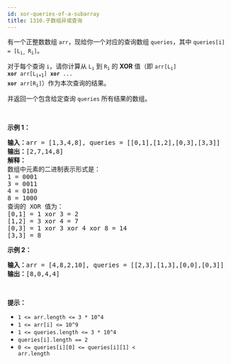 ```yaml
---
id: xor-queries-of-a-subarray
title: 1310.子数组异或查询
---
```

有一个正整数数组 <code>arr</code>，现给你一个对应的查询数组 <code>queries</code>，其中 <code>queries[i] = [L<sub>i, </sub>R<sub>i</sub>]</code>。

对于每个查询 <code>i</code>，请你计算从 <code>L<sub>i</sub></code> 到 <code>R<sub>i</sub></code> 的 **XOR** 值（即 <code>arr[L<sub>i</sub>] <strong>xor</strong> arr[L<sub>i+1</sub>] <strong>xor</strong> ... <strong>xor</strong> arr[R<sub>i</sub>]</code>）作为本次查询的结果。

并返回一个包含给定查询 <code>queries</code> 所有结果的数组。

 

**示例 1：**


<pre><strong>输入：</strong>arr = [1,3,4,8], queries = [[0,1],[1,2],[0,3],[3,3]]<br/><strong>输出：</strong>[2,7,14,8] <br/><strong>解释：</strong><br/>数组中元素的二进制表示形式是：<br/>1 = 0001 <br/>3 = 0011 <br/>4 = 0100 <br/>8 = 1000 <br/>查询的 XOR 值为：<br/>[0,1] = 1 xor 3 = 2 <br/>[1,2] = 3 xor 4 = 7 <br/>[0,3] = 1 xor 3 xor 4 xor 8 = 14 <br/>[3,3] = 8<br/></pre>

**示例 2：**


<pre><strong>输入：</strong>arr = [4,8,2,10], queries = [[2,3],[1,3],[0,0],[0,3]]<br/><strong>输出：</strong>[8,0,4,4]<br/></pre>

 

**提示：**


- <code>1 &lt;= arr.length &lt;= 3 * 10^4</code>
- <code>1 &lt;= arr[i] &lt;= 10^9</code>
- <code>1 &lt;= queries.length &lt;= 3 * 10^4</code>
- <code>queries[i].length == 2</code>
- <code>0 &lt;= queries[i][0] &lt;= queries[i][1] &lt; arr.length</code>
